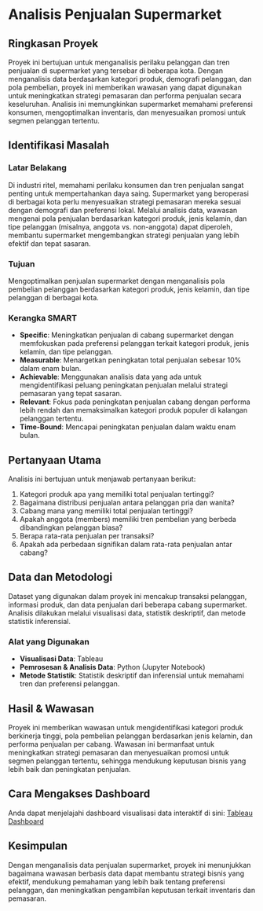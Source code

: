 # Analisis Penjualan Supermarket

## Ringkasan Proyek

Proyek ini bertujuan untuk menganalisis perilaku pelanggan dan tren penjualan di supermarket yang tersebar di beberapa kota. Dengan menganalisis data berdasarkan kategori produk, demografi pelanggan, dan pola pembelian, proyek ini memberikan wawasan yang dapat digunakan untuk meningkatkan strategi pemasaran dan performa penjualan secara keseluruhan. Analisis ini memungkinkan supermarket memahami preferensi konsumen, mengoptimalkan inventaris, dan menyesuaikan promosi untuk segmen pelanggan tertentu.

## Identifikasi Masalah

### Latar Belakang

Di industri ritel, memahami perilaku konsumen dan tren penjualan sangat penting untuk mempertahankan daya saing. Supermarket yang beroperasi di berbagai kota perlu menyesuaikan strategi pemasaran mereka sesuai dengan demografi dan preferensi lokal. Melalui analisis data, wawasan mengenai pola penjualan berdasarkan kategori produk, jenis kelamin, dan tipe pelanggan (misalnya, anggota vs. non-anggota) dapat diperoleh, membantu supermarket mengembangkan strategi penjualan yang lebih efektif dan tepat sasaran.

### Tujuan

Mengoptimalkan penjualan supermarket dengan menganalisis pola pembelian pelanggan berdasarkan kategori produk, jenis kelamin, dan tipe pelanggan di berbagai kota.

### Kerangka SMART

- **Specific**: Meningkatkan penjualan di cabang supermarket dengan memfokuskan pada preferensi pelanggan terkait kategori produk, jenis kelamin, dan tipe pelanggan.
- **Measurable**: Menargetkan peningkatan total penjualan sebesar 10% dalam enam bulan.
- **Achievable**: Menggunakan analisis data yang ada untuk mengidentifikasi peluang peningkatan penjualan melalui strategi pemasaran yang tepat sasaran.
- **Relevant**: Fokus pada peningkatan penjualan cabang dengan performa lebih rendah dan memaksimalkan kategori produk populer di kalangan pelanggan tertentu.
- **Time-Bound**: Mencapai peningkatan penjualan dalam waktu enam bulan.

## Pertanyaan Utama

Analisis ini bertujuan untuk menjawab pertanyaan berikut:

1. Kategori produk apa yang memiliki total penjualan tertinggi?
2. Bagaimana distribusi penjualan antara pelanggan pria dan wanita?
3. Cabang mana yang memiliki total penjualan tertinggi?
4. Apakah anggota (members) memiliki tren pembelian yang berbeda dibandingkan pelanggan biasa?
5. Berapa rata-rata penjualan per transaksi?
6. Apakah ada perbedaan signifikan dalam rata-rata penjualan antar cabang?

## Data dan Metodologi

Dataset yang digunakan dalam proyek ini mencakup transaksi pelanggan, informasi produk, dan data penjualan dari beberapa cabang supermarket. Analisis dilakukan melalui visualisasi data, statistik deskriptif, dan metode statistik inferensial.

### Alat yang Digunakan

- **Visualisasi Data**: Tableau
- **Pemrosesan & Analisis Data**: Python (Jupyter Notebook)
- **Metode Statistik**: Statistik deskriptif dan inferensial untuk memahami tren dan preferensi pelanggan.

## Hasil & Wawasan

Proyek ini memberikan wawasan untuk mengidentifikasi kategori produk berkinerja tinggi, pola pembelian pelanggan berdasarkan jenis kelamin, dan performa penjualan per cabang. Wawasan ini bermanfaat untuk meningkatkan strategi pemasaran dan menyesuaikan promosi untuk segmen pelanggan tertentu, sehingga mendukung keputusan bisnis yang lebih baik dan peningkatan penjualan.

## Cara Mengakses Dashboard

Anda dapat menjelajahi dashboard visualisasi data interaktif di sini: [Tableau Dashboard](https://public.tableau.com/shared/R7QF29RMM?:display_count=n&:origin=viz_share_link)


## Kesimpulan

Dengan menganalisis data penjualan supermarket, proyek ini menunjukkan bagaimana wawasan berbasis data dapat membantu strategi bisnis yang efektif, mendukung pemahaman yang lebih baik tentang preferensi pelanggan, dan meningkatkan pengambilan keputusan terkait inventaris dan pemasaran.

